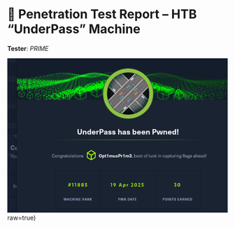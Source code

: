 # 🐾 Penetration Test Report – HTB “UnderPass” Machine
  
**Tester**: *PRIME*


![Complete](https://github.com/PrimeMurcia/htb/blob/main/UnderPass%20/ss/under20.png)raw=true)
